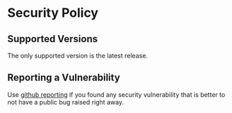 # Security Policy

## Supported Versions

The only supported version is the latest release.

## Reporting a Vulnerability

Use [github reporting](https://github.com/pycontribs/mk/security) if you found
any security vulnerability that is better to not have a public bug raised right
away.
